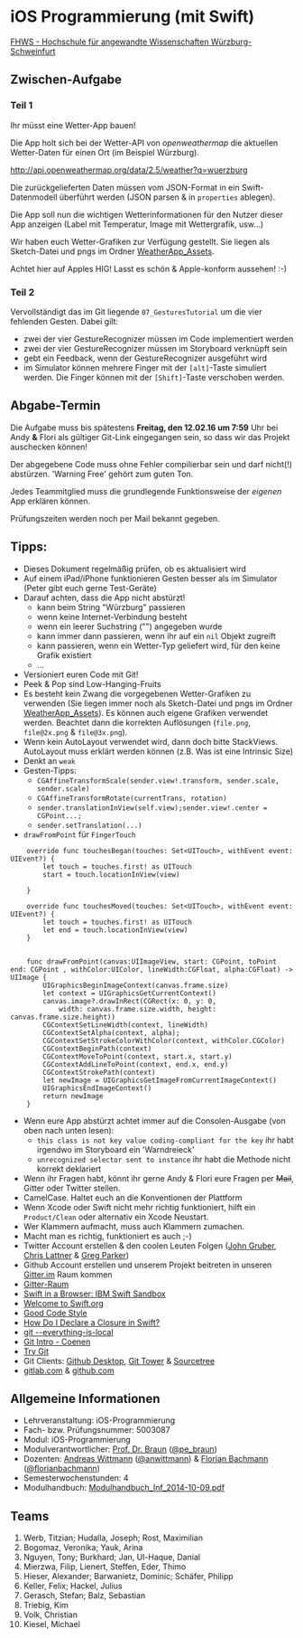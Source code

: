 # iOS Programmierung (mit Swift)

[FHWS - Hochschule für angewandte Wissenschaften Würzburg-Schweinfurt](http://www.welearn.de)


## Zwischen-Aufgabe

### Teil 1
Ihr müsst eine Wetter-App bauen!

Die App holt sich bei der Wetter-API von _openweathermap_ die aktuellen Wetter-Daten für einen Ort (im Beispiel Würzburg).
 
<http://api.openweathermap.org/data/2.5/weather?q=wuerzburg>

Die zurückgelieferten Daten müssen vom JSON-Format in ein Swift-Datenmodell überführt werden (JSON parsen & in `properties` ablegen).

Die App soll nun die wichtigen Wetterinformationen für den Nutzer dieser App anzeigen (Label mit Temperatur, Image mit Wettergrafik, usw...)

Wir haben euch Wetter-Grafiken zur Verfügung gestellt. Sie liegen als Sketch-Datei und pngs im Ordner [WeatherApp_Assets](https://github.com/iosprogrammingwithswift/iosprogrammingwithswift/tree/master/WeatherApp_Assets).

Achtet hier auf Apples HIG! Lasst es schön & Apple-konform aussehen! :-)

### Teil 2
Vervollständigt das im Git liegende `07_GesturesTutorial` um die vier fehlenden Gesten. Dabei gilt: 
- zwei der vier GestureRecognizer müssen im Code implementiert werden
- zwei der vier GestureRecognizer müssen im Storyboard verknüpft sein
- gebt ein Feedback, wenn der GestureRecognizer ausgeführt wird
- im Simulator können mehrere Finger mit der `[alt]`-Taste simuliert werden. Die Finger können mit der `[Shift]`-Taste verschoben werden.
 

## Abgabe-Termin
Die Aufgabe muss bis spätestens **Freitag, den 12.02.16 um 7:59** Uhr bei Andy **&** Flori als gültiger Git-Link eingegangen sein, so dass wir das Projekt auschecken können!

Der abgegebene Code muss ohne Fehler compilierbar sein und darf nicht(!) abstürzen. 'Warning Free' gehört zum guten Ton.

Jedes Teammitglied muss die grundlegende Funktionsweise der _eigenen_ App erklären können.

Prüfungszeiten werden noch per Mail bekannt gegeben.


## Tipps:
- Dieses Dokument regelmäßig prüfen, ob es aktualisiert wird
- Auf einem iPad/iPhone funktionieren Gesten besser als im Simulator (Peter gibt euch gerne Test-Geräte)
- Darauf achten, dass die App nicht abstürzt!
  - kann beim String "Würzburg" passieren
  - wenn keine Internet-Verbindung besteht
  - wenn ein leerer Suchstring ("") angegeben wurde
  - kann immer dann passieren, wenn ihr auf ein `nil` Objekt zugreift 
  - kann passieren, wenn ein Wetter-Typ geliefert wird, für den keine Grafik existiert
  - ...
- Versioniert euren Code mit Git!
- Peek & Pop sind Low-Hanging-Fruits
- Es besteht kein Zwang die vorgegebenen Wetter-Grafiken zu verwenden (Sie liegen immer noch als Sketch-Datei und pngs im Ordner [WeatherApp_Assets](https://github.com/iosprogrammingwithswift/iosprogrammingwithswift/tree/master/WeatherApp_Assets)). Es können auch eigene Grafiken verwendet werden. Beachtet dann die korrekten Auflösungen (`file.png`, `file@2x.png` & `file@3x.png`). 
- Wenn kein AutoLayout verwendet wird, dann doch bitte StackViews. AutoLayout muss erklärt werden können (z.B. Was ist eine Intrinsic Size)
- Denkt an `weak`
- Gesten-Tipps:
  - `CGAffineTransformScale(sender.view!.transform, sender.scale, sender.scale)`
  - `CGAffineTransformRotate(currentTrans, rotation)`
  - `sender.translationInView(self.view);sender.view!.center = CGPoint...;`
  - `sender.setTranslation(...)`
- `drawFromPoint` für `FingerTouch`
```
    override func touchesBegan(touches: Set<UITouch>, withEvent event: UIEvent?) {
        let touch = touches.first! as UITouch
        start = touch.locationInView(view)
        
    }
    
    override func touchesMoved(touches: Set<UITouch>, withEvent event: UIEvent?) {
        let touch = touches.first! as UITouch
        let end = touch.locationInView(view)
    }


    func drawFromPoint(canvas:UIImageView, start: CGPoint, toPoint end: CGPoint , withColor:UIColor, lineWidth:CGFloat, alpha:CGFloat) -> UIImage {
        UIGraphicsBeginImageContext(canvas.frame.size)
        let context = UIGraphicsGetCurrentContext()
        canvas.image?.drawInRect(CGRect(x: 0, y: 0,
            width: canvas.frame.size.width, height: canvas.frame.size.height))
        CGContextSetLineWidth(context, lineWidth)
        CGContextSetAlpha(context, alpha);
        CGContextSetStrokeColorWithColor(context, withColor.CGColor)
        CGContextBeginPath(context)
        CGContextMoveToPoint(context, start.x, start.y)
        CGContextAddLineToPoint(context, end.x, end.y)
        CGContextStrokePath(context)
        let newImage = UIGraphicsGetImageFromCurrentImageContext()
        UIGraphicsEndImageContext()
        return newImage
    }
```
- Wenn eure App abstürzt achtet immer auf die Consolen-Ausgabe (von oben nach unten lesen):
  - `this class is not key value coding-compliant for the key` ihr habt irgendwo im Storyboard ein 'Warndreieck'
  - `unrecognized selector sent to instance` ihr habt die Methode nicht korrekt deklariert
- Wenn ihr Fragen habt, könnt ihr gerne Andy & Flori eure Fragen per ~~Mail~~, Gitter oder Twitter stellen.
- CamelCase. Haltet euch an die Konventionen der Plattform
- Wenn Xcode oder Swift nicht mehr richtig funktioniert, hilft ein `Product/Clean` oder alternativ ein Xcode Neustart.
- Wer Klammern aufmacht, muss auch Klammern zumachen.
- Macht man es richtig, funktioniert es auch ;-)
- Twitter Account erstellen & den coolen Leuten Folgen ([John Gruber](https://twitter.com/gruber), [Chris Lattner](https://twitter.com/clattner_llvm) & [Greg Parker](https://twitter.com/gparker/))
- Github Account erstellen und unserem Projekt beitreten in unseren [Gitter.im](https://gitter.im) Raum kommen
- [Gitter-Raum](https://gitter.im/iosprogrammingwithswift?utm_source=share-link&utm_medium=link&utm_campaign=share-link)
- [Swift in a Browser: IBM Swift Sandbox](https://developer.ibm.com/swift/2015/12/03/introducing-the-ibm-swift-sandbox/)
- [Welcome to Swift.org](https://swift.org/)
- [Good Code Style](https://swift.org/documentation/api-design-guidelines.html#clarity-at-the-point-of-use)
- [How Do I Declare a Closure in Swift?](http://fuckingclosuresyntax.com/)
- [git --everything-is-local](https://git-scm.com/)
- [Git Intro - Coenen](https://www.cccmz.de/wp-content/uploads/2014/03/git-intro.pdf)
- [Try Git](https://try.github.io/levels/1/challenges/1)
- Git Clients: [Github Desktop](https://desktop.github.com/), [Git Tower](http://www.git-tower.com/) & [Sourcetree](https://www.sourcetreeapp.com/)
- [gitlab.com](https://about.gitlab.com/gitlab-com/) & [github.com](https://github.com)

## Allgemeine Informationen
- Lehrveranstaltung: iOS-Programmierung
- Fach- bzw. Prüfungsnummer:  5003087
- Modul: iOS-Programmierung
- Modulverantwortlicher: [Prof. Dr. Braun](http://www.welearn.de/fakultaet-iw/personen/professoren-dozenten/details/person/prof-dr-peter-braun.html) ([@pe_braun](https://twitter.com/pe_braun))
- Dozenten: [Andreas Wittmann](http://www.welearn.de/fakultaet-iw/personen/lehrbeauftragte/details/person/andreas-wittmann.html) ([@anwittmann](https://twitter.com/anwittmann)) & [Florian Bachmann](http://www.welearn.de/fakultaet-iw/personen/lehrbeauftragte/details/person/florian-bachmann.html) ([@florianbachmann](https://twitter.com/florianbachmann))
- Semesterwochenstunden: 4
- Modulhandbuch: [Modulhandbuch_Inf_2014-10-09.pdf](http://www.welearn.de/fileadmin/redaktion/dokumente/modulhandbuecher/Modulhandbuch_Inf_2014-10-09.pdf)

## Teams 

1. Werb, Titzian; Hudalla, Joseph; Rost, Maximilian
2. Bogomaz, Veronika; Yauk, Arina
3. Nguyen, Tony; Burkhard; Jan, Ul-Haque, Danial
4. Mierzwa, Filip, Lienert, Steffen, Eder, Thimo
5. Hieser, Alexander; Barwanietz, Dominic; Schäfer, Philipp
6. Keller, Felix; Hackel, Julius
7. Gerasch, Stefan; Balz, Sebastian
8. Triebig, Kim
9. Volk, Christian
10. Kiesel, Michael
